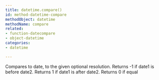 ```yaml
---
title: datetime.compare()
id: method-datetime-compare
methodObject: datetime
methodName: compare
related:
- function-datecompare
- object-datetime
categories:
- datetime

---
```


Compares to date, to the given optional resolution. Returns -1 if date1 is before date2. Returns 1 if date1 is after date2. Returns 0 if equal